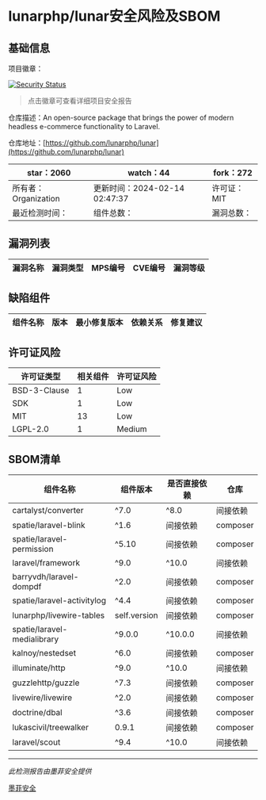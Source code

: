# lunarphp/lunar安全风险及SBOM

## 基础信息

项目徽章：

[![Security Status](https://www.murphysec.com/platform3/v31/badge/1757478787401252864.svg)](https://www.murphysec.com/console/report/1702387799760175104/1757478787401252864)

> 点击徽章可查看详细项目安全报告

仓库描述：An open-source package that brings the power of modern headless e-commerce functionality to Laravel.

仓库地址：[https://github.com/lunarphp/lunar](https://github.com/lunarphp/lunar)

| star：2060 | watch：44 | fork：272 |
| ----------- | -------------- | ------------ |
| 所有者：Organization | 更新时间：2024-02-14 02:47:37 | 许可证：MIT |
| 最近检测时间： | 组件总数： | 漏洞总数： |




## 漏洞列表

| 漏洞名称 | 漏洞类型 | MPS编号 | CVE编号 | 漏洞等级 |
| ------- | ------ | ------- | ------ | ----- |





## 缺陷组件

| 组件名称 | 版本 | 最小修复版本 | 依赖关系 | 修复建议 |
| -------- | ---- | ------------ | -------- | -------- |





## 许可证风险

| 许可证类型 | 相关组件 | 许可证风险 |
| ---------- | -------- | ---------- |
|BSD-3-Clause|1|Low|
|SDK|1|Low|
|MIT|13|Low|
|LGPL-2.0|1|Medium|




## SBOM清单

| 组件名称 | 组件版本 | 是否直接依赖 | 仓库 |
| -------- | -------- | ------------ | ---- |
|cartalyst/converter|^7.0|^8.0|间接依赖|composer|
|spatie/laravel-blink|^1.6|间接依赖|composer|
|spatie/laravel-permission|^5.10|间接依赖|composer|
|laravel/framework|^9.0|^10.0|间接依赖|composer|
|barryvdh/laravel-dompdf|^2.0|间接依赖|composer|
|spatie/laravel-activitylog|^4.4|间接依赖|composer|
|lunarphp/livewire-tables|self.version|间接依赖|composer|
|spatie/laravel-medialibrary|^9.0.0|^10.0.0|间接依赖|composer|
|kalnoy/nestedset|^6.0|间接依赖|composer|
|illuminate/http|^9.0|^10.0|间接依赖|composer|
|guzzlehttp/guzzle|^7.3|间接依赖|composer|
|livewire/livewire|^2.0|间接依赖|composer|
|doctrine/dbal|^3.6|间接依赖|composer|
|lukascivil/treewalker|0.9.1|间接依赖|composer|
|laravel/scout|^9.4|^10.0|间接依赖|composer|


------

*此检测报告由墨菲安全提供*

[墨菲安全](www.murphysec.com)